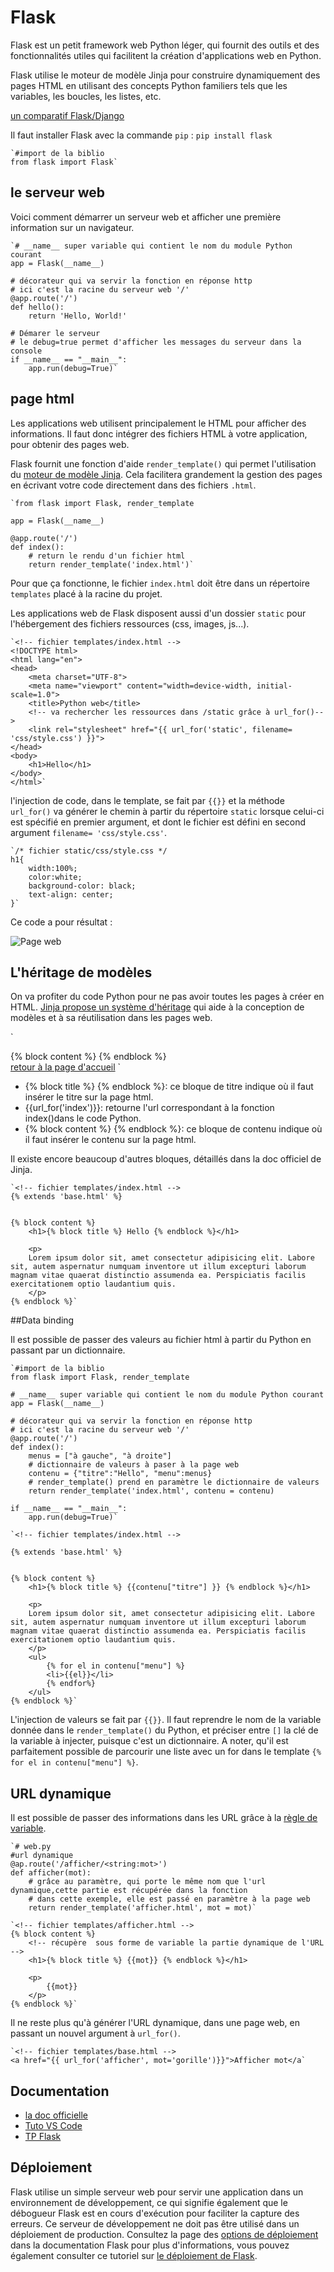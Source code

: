 # Flask

Flask est un petit framework web Python léger, qui fournit des outils et des fonctionnalités utiles qui facilitent la création d'applications web en Python.

Flask utilise le moteur de modèle Jinja pour construire dynamiquement des pages HTML en utilisant des concepts Python familiers tels que les variables, les boucles, les listes, etc.

[un comparatif Flask/Django](https://www.kicklox.com/flask-vs-django-framework-python/#:~:text=Flask%20est%20aujourd'hui%20tr%C3%A8s,une%20architecture%20en%20micro%2Dservices.&text=Django%20est%20un%20framework%20de,suivant%20une%20architecture%20bien%20pr%C3%A9cise.)

Il faut installer Flask avec la commande `pip` : `pip install flask`

    `#import de la biblio
    from flask import Flask`

## le serveur web

Voici comment démarrer un serveur web et afficher une première information sur un navigateur.

    `# __name__ super variable qui contient le nom du module Python courant
    app = Flask(__name__)

    # décorateur qui va servir la fonction en réponse http
    # ici c'est la racine du serveur web '/'
    @app.route('/')
    def hello():
        return 'Hello, World!'

    # Démarer le serveur
    # le debug=true permet d'afficher les messages du serveur dans la console
    if __name__ == "__main__":
        app.run(debug=True)`

## page html

Les applications web utilisent principalement le HTML pour afficher des informations. Il faut donc intégrer des fichiers HTML à votre application, pour obtenir des pages web.

Flask fournit une fonction d'aide `render_template()` qui permet l'utilisation du [moteur de modèle Jinja](https://jinja.palletsprojects.com/en/2.11.x/). Cela facilitera grandement la gestion des pages en écrivant votre code directement dans des fichiers `.html`.

    `from flask import Flask, render_template

    app = Flask(__name__)

    @app.route('/')
    def index():
        # return le rendu d'un fichier html
        return render_template('index.html')`

Pour que ça fonctionne, le fichier `index.html` doit être dans un répertoire `templates` placé à la racine du projet.

Les applications web de Flask disposent aussi d'un dossier `static` pour l'hébergement des fichiers ressources (css, images, js...).

    `<!-- fichier templates/index.html -->
    <!DOCTYPE html>
    <html lang="en">
    <head>
        <meta charset="UTF-8">
        <meta name="viewport" content="width=device-width, initial-scale=1.0">
        <title>Python web</title>
        <!-- va rechercher les ressources dans /static grâce à url_for()-->
        <link rel="stylesheet" href="{{ url_for('static', filename= 'css/style.css') }}">
    </head>
    <body>
        <h1>Hello</h1>
    </body>
    </html>`

l'injection de code, dans le template, se fait par `{{}}` et la méthode `url_for()` va générer le chemin à partir du répertoire `static` lorsque celui-ci est spécifié en premier argument, et dont le fichier est défini en second argument `filename= 'css/style.css'`.

    `/* fichier static/css/style.css */
    h1{
        width:100%;
        color:white;
        background-color: black;
        text-align: center;
    }`

Ce code a pour résultat :

![Page web]()

## L'héritage de modèles

On va profiter du code Python pour ne pas avoir toutes les pages à créer en HTML. [Jinja propose un système d'héritage](https://jinja.palletsprojects.com/en/2.10.x/templates/#template-inheritance) qui aide à la conception de modèles et à sa réutilisation dans les pages web.

`<!-- fichier templates/base.html -->
<!DOCTYPE html>
<html lang="en">
<head>
    <meta charset="UTF-8">
    <meta name="viewport" content="width=device-width, initial-scale=1.0">
    <title>{% block title %} {% endblock %}</title>
    <!-- va rechercher les ressources dans /static grâce à url_for()-->
    <link rel="stylesheet" href="{{ url_for('static', filename= 'css/style.css') }}">
</head>
<body>
    <article>{% block content %} {% endblock %}</article>
    <a href="{{ url_for('index') }}">retour à la page d'accueil</a>
</body>
</html>`

- {% block title %} {% endblock %}: ce bloque de titre indique où il faut insérer le titre sur la page html.
- {{url_for('index')}}: retourne l'url correspondant à la fonction index()dans le code Python.
- {% block content %} {% endblock %}: ce bloque de contenu indique où il faut insérer le contenu sur la page html.

Il existe encore beaucoup d'autres bloques, détaillés dans la doc officiel de Jinja.

    `<!-- fichier templates/index.html -->
    {% extends 'base.html' %}


    {% block content %}
        <h1>{% block title %} Hello {% endblock %}</h1>

        <p>
        Lorem ipsum dolor sit, amet consectetur adipisicing elit. Labore sit, autem aspernatur numquam inventore ut illum excepturi laborum magnam vitae quaerat distinctio assumenda ea. Perspiciatis facilis exercitationem optio laudantium quis.
        </p>
    {% endblock %}`

##Data binding

Il est possible de passer des valeurs au fichier html à partir du Python en passant par un dictionnaire.

    `#import de la biblio
    from flask import Flask, render_template

    # __name__ super variable qui contient le nom du module Python courant
    app = Flask(__name__)

    # décorateur qui va servir la fonction en réponse http
    # ici c'est la racine du serveur web '/'
    @app.route('/')
    def index():
        menus = ["à gauche", "à droite"]
        # dictionnaire de valeurs à paser à la page web
        contenu = {"titre":"Hello", "menu":menus}
        # render_template() prend en paramètre le dictionnaire de valeurs
        return render_template('index.html', contenu = contenu)

    if __name__ == "__main__":
        app.run(debug=True)`

    `<!-- fichier templates/index.html -->

    {% extends 'base.html' %}


    {% block content %}
        <h1>{% block title %} {{contenu["titre"] }} {% endblock %}</h1>

        <p>
        Lorem ipsum dolor sit, amet consectetur adipisicing elit. Labore sit, autem aspernatur numquam inventore ut illum excepturi laborum magnam vitae quaerat distinctio assumenda ea. Perspiciatis facilis exercitationem optio laudantium quis.
        </p>
        <ul>
            {% for el in contenu["menu"] %}
            <li>{{el}}</li>
            {% endfor%}
        </ul>
    {% endblock %}`

L'injection de valeurs se fait par `{{}}`. Il faut reprendre le nom de la variable donnée dans le `render_template()` du Python, et préciser entre `[]` la clé de la variable à injecter, puisque c'est un dictionnaire. A noter, qu'il est parfaitement possible de parcourir une liste avec un for dans le template `{% for el in contenu["menu"] %}`.

## URL dynamique

Il est possible de passer des informations dans les URL grâce à la [règle de variable](https://flask.palletsprojects.com/en/1.1.x/quickstart/#variable-rules).

    `# web.py 
    #url dynamique
    @ap.route('/afficher/<string:mot>')
    def afficher(mot):
        # grâce au paramètre, qui porte le même nom que l'url dynamique,cette partie est récupérée dans la fonction
        # dans cette exemple, elle est passé en paramètre à la page web
        return render_template('afficher.html', mot = mot)`

    `<!-- fichier templates/afficher.html -->
    {% block content %}
        <!-- récupère  sous forme de variable la partie dynamique de l'URL -->
        <h1>{% block title %} {{mot}} {% endblock %}</h1>

        <p>
            {{mot}}
        </p>
    {% endblock %}`

Il ne reste plus qu'à générer l'URL dynamique, dans une page web, en passant un nouvel argument à `url_for()`.

    `<!-- fichier templates/base.html -->
    <a href="{{ url_for('afficher', mot='gorille')}}">Afficher mot</a`

## Documentation

- [la doc officielle](https://flask.palletsprojects.com/en/1.1.x/)
- [Tuto VS Code](https://code.visualstudio.com/docs/python/tutorial-flask)
- [TP Flask](kata_flask.pdf)

## Déploiement

Flask utilise un simple serveur web pour servir une application dans un environnement de développement, ce qui signifie également que le débogueur Flask est en cours d'exécution pour faciliter la capture des erreurs. Ce serveur de développement ne doit pas être utilisé dans un déploiement de production. Consultez la page des [options de déploiement](https://flask.palletsprojects.com/en/1.1.x/deploying/) dans la documentation Flask pour plus d'informations, vous pouvez également consulter ce tutoriel sur [le déploiement de Flask](https://www.digitalocean.com/community/tutorials/how-to-serve-flask-applications-with-gunicorn-and-nginx-on-ubuntu-18-04).
